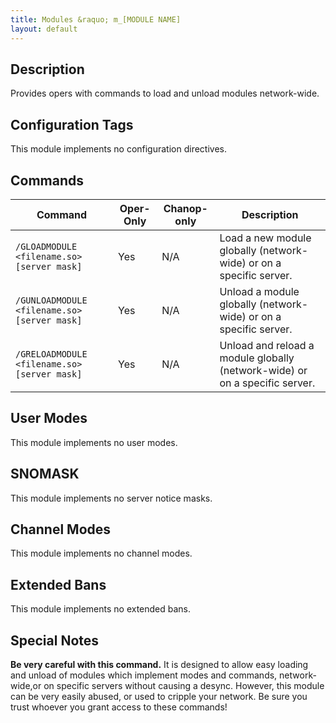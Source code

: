 ```yaml
---
title: Modules &raquo; m_[MODULE NAME]
layout: default
---
```


## Description

Provides opers with commands to load and unload modules network-wide.

## Configuration Tags

This module implements no configuration directives.

## Commands

Command | Oper-Only | Chanop-only | Description
------- | --------- | ----------- | -----------
`/GLOADMODULE <filename.so> [server mask]` | Yes | N/A | Load a new module globally (network-wide) or on a specific server.
`/GUNLOADMODULE <filename.so> [server mask]` | Yes | N/A | Unload a module globally (network-wide) or on a specific server.
`/GRELOADMODULE <filename.so> [server mask]` | Yes | N/A | Unload and reload a module globally (network-wide) or on a specific server. 

## User Modes

This module implements no user modes.

## SNOMASK

This module implements no server notice masks.

## Channel Modes

This module implements no channel modes.

## Extended Bans

This module implements no extended bans.

## Special Notes

**Be very careful with this command.** It is designed to allow easy loading and unload of modules which 
implement modes and commands, network-wide,or on specific servers without causing a desync. However, this module 
can be very easily abused, or used to cripple your network. Be sure you trust whoever you grant access to 
these commands! 
